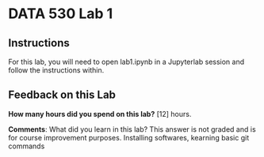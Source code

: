 # DATA 530 Lab 1

## Instructions

For this lab, you will need to open lab1.ipynb in a Jupyterlab session and follow the instructions within. 

## Feedback on this Lab

**How many hours did you spend on this lab?** [12] hours.

**Comments**: What did you learn in this lab? This answer is not graded and is for course improvement purposes.
Installing softwares, kearning basic git commands
